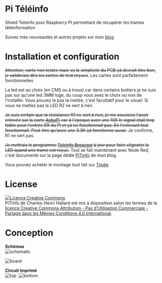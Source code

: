 Pi Téléinfo
===========
Shield Teleinfo pour Raspberry PI permettant de récupérer les trames téléinformation

Suivez mes nouveautés et autres projets sur mon [blog][4] 

Installation et configuration
==============================

<s>Attention, carte non testée mais vu la simplicité du PCB çà devrait être bon, je validerais dès les cartes de test reçues</s>.
Les cartes sont parfaitement fonctionnelles

La led est au choix (en CMS ou à trous) car dans certains boitiers je ne suis pas sur qu'une led 3MM loge, du coup vous avez le choix ou non de l'installer. Vous pouvez le pas la mettre, c'est facultatif pour le visuel. Si vous ne mettez pas la LED R2 ne sert à rien.

<s>Je suis certain que la résistance R1 ne sert à rien, je me souviens l'avoir enlevée sur la carte [ArduiPi][2] car à l'epoque avec une 10K le signal était trop faible pour l'entrée RX du Pi et çà ne fonctionnait pas. En l'enlevant tout fonctionnait. Peut être qu'avec une 3.3K çà fonctionne aussi.</s> Je confirme, R1 ne sert pas.

<s>Je mettrais le programme [Teleinfo Broacast][3] à jour pour faire clignoter la LED quand une trame est reçue.</s> Tout se fait maintenant avec Node Red, c'est documenté sur la page dédié [PiTinfo][1] de mon blog.

Vous pouvez acheter le montage tout fait sur [Tindie][6]


License
=======

<a rel="license" href="http://creativecommons.org/licenses/by-nc-sa/4.0/"><img alt="Licence Creative Commons" style="border-width:0" src="https://i.creativecommons.org/l/by-nc-sa/4.0/88x31.png" /></a><br /><span xmlns:dct="http://purl.org/dc/terms/" property="dct:title">PiTInfo</span> de <span xmlns:cc="http://creativecommons.org/ns#" property="cc:attributionName">Charles-Henri Hallard</span> est mis à disposition selon les termes de la <a rel="license" href="http://creativecommons.org/licenses/by-nc-sa/4.0/">licence Creative Commons Attribution - Pas d’Utilisation Commerciale - Partage dans les Mêmes Conditions 4.0 International</a>.

Conception
==========


**Schémas**  
![schematic](https://raw.githubusercontent.com/hallard/teleinfo/master/PiTInfo/PiTlnfo-sch.png)

![board]( https://raw.githubusercontent.com/hallard/teleinfo/master/PiTInfo/PiTlnfo-brd.png )

**Circuit Imprimé**  
![top](https://raw.githubusercontent.com/hallard/teleinfo/master/PiTInfo/PiTlnfo-top.png)&nbsp;&nbsp;![bottom](https://raw.githubusercontent.com/hallard/teleinfo/master/PiTInfo/PiTlnfo-bottom.png)

[1]: http://hallard.me/pitinfo/
[2]: http://hallard.me/arduipi-the-shield-that-brings-arduino-to-raspberry-pi/
[3]: http://hallard.me/teleinfo-emoncms/
[4]: http://hallard.me
[5]: http://hallard.me/teleinfo/
[6]: https://www.tindie.com/products/Hallard/pitinfo/
